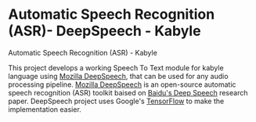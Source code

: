 # Automatic Speech Recognition (ASR)- DeepSpeech - Kabyle
Automatic Speech Recognition (ASR) - Kabyle

This project develops a working Speech To Text module for kabyle language using [Mozilla DeepSpeech](https://github.com/mozilla/DeepSpeech), that can be used for any audio processing pipeline. [Mozilla DeepSpeech](https://github.com/mozilla/DeepSpeech) is an open-source automatic speech recognition (ASR) toolkit baised on [Baidu's Deep Speech](https://gigaom2.files.wordpress.com/2014/12/deep_speech3_12_17.pdf) research paper. DeepSpeech project uses Google's [TensorFlow](https://www.tensorflow.org/) to make the implementation easier.

